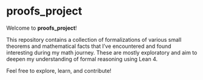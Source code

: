 # proofs_project

Welcome to **proofs_project**! 

This repository contains a collection of formalizations of various small theorems and mathematical facts that I’ve encountered and found interesting during my math journey. These are mostly exploratory and aim to deepen my understanding of formal reasoning using Lean 4.

Feel free to explore, learn, and contribute!